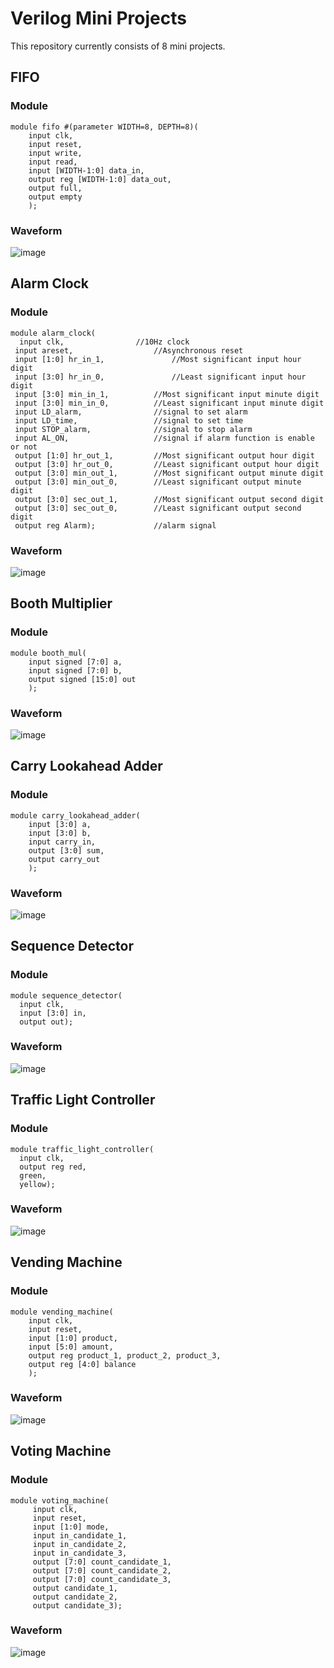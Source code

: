 # Verilog Mini Projects
This repository currently consists of 8 mini projects.  
## FIFO
### Module
```
module fifo #(parameter WIDTH=8, DEPTH=8)(
	input clk,
	input reset,
	input write,
	input read,
	input [WIDTH-1:0] data_in,
	output reg [WIDTH-1:0] data_out,
	output full,
	output empty
	);
```
### Waveform
![image](https://github.com/sushi0706/verilog-mini-projects/assets/170224108/09cb816c-5607-417b-9ea9-61c036733d91)

## Alarm Clock
### Module
```
module alarm_clock(
  input clk,				//10Hz clock 
 input areset,			        //Asynchronous reset
 input [1:0] hr_in_1,	    		//Most significant input hour digit
 input [3:0] hr_in_0,	    		//Least significant input hour digit
 input [3:0] min_in_1,	  		//Most significant input minute digit
 input [3:0] min_in_0,	  		//Least significant input minute digit
 input LD_alarm,		        //signal to set alarm
 input LD_time,			        //signal to set time 
 input STOP_alarm, 		    	//signal to stop alarm
 input AL_ON,			        //signal if alarm function is enable or not
 output [1:0] hr_out_1,	  		//Most significant output hour digit
 output [3:0] hr_out_0,   		//Least significant output hour digit
 output [3:0] min_out_1,  		//Most significant output minute digit
 output [3:0] min_out_0,  		//Least significant output minute digit
 output [3:0] sec_out_1,  		//Most significant output second digit
 output [3:0] sec_out_0,  		//Least significant output second digit
 output reg Alarm);		    	//alarm signal
```
### Waveform
![image](https://github.com/sushi0706/verilog-mini-projects/assets/170224108/721c51b0-e9d3-4f41-9940-d46b65515245)  

## Booth Multiplier
### Module
```
module booth_mul(
	input signed [7:0] a,
	input signed [7:0] b,
	output signed [15:0] out
	);
```
### Waveform
![image](https://github.com/sushi0706/verilog-mini-projects/assets/170224108/94743bc3-ce1e-486a-9488-d1257bec1130)  

## Carry Lookahead Adder
### Module
```
module carry_lookahead_adder(
	input [3:0] a,
	input [3:0] b,
	input carry_in,
	output [3:0] sum,
	output carry_out
	);
```
### Waveform
![image](https://github.com/sushi0706/verilog-mini-projects/assets/170224108/17ab2f82-3ef0-45f3-b7a7-61285b69e389)  

## Sequence Detector
### Module
```
module sequence_detector(
  input clk,
  input [3:0] in,
  output out);
```
### Waveform
![image](https://github.com/sushi0706/verilog-mini-projects/assets/170224108/4e7d6c11-227f-46fc-a408-26b1607b3ce6)  

## Traffic Light Controller
### Module
```
module traffic_light_controller(
  input clk,
  output reg red,
  green,
  yellow);
```
### Waveform
![image](https://github.com/sushi0706/verilog-mini-projects/assets/170224108/5cb53a2d-4765-4e55-9185-96938bdab883)  

## Vending Machine
### Module
```
module vending_machine(
	input clk,
	input reset,
	input [1:0] product,
	input [5:0] amount,
	output reg product_1, product_2, product_3,
	output reg [4:0] balance
	);
```
### Waveform
![image](https://github.com/sushi0706/verilog-mini-projects/assets/170224108/cb64ffaf-59db-471d-9321-324599456b2e)  

## Voting Machine
### Module
```
module voting_machine(
	 input clk,
	 input reset,
	 input [1:0] mode,
	 input in_candidate_1,
	 input in_candidate_2,
	 input in_candidate_3,
	 output [7:0] count_candidate_1,
	 output [7:0] count_candidate_2,
	 output [7:0] count_candidate_3,
	 output candidate_1,
	 output candidate_2,
	 output candidate_3);
```
### Waveform
![image](https://github.com/sushi0706/verilog-mini-projects/assets/170224108/31ff08fe-cd77-4844-a668-3ce257fb0554)

